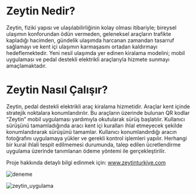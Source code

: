 # Zeytin Nedir?

Zeytin, fiziki yapısı ve ulaşılabilirliğinin kolay olması itibariyle; bireysel ulaşımın konforundan ödün vermeden, geleneksel araçların trafikte kapladığı hacimden, gündelik ulaşımda harcanan zamandan tasarruf sağlamayı ve kent içi ulaşımın karmaşasını ortadan kaldırmayı hedeflemektedir. Yeni nesil ulaşımda yer edinen kiralama modelini; mobil uygulaması ve pedal destekli elektrikli araçlarıyla hizmete sunmayı amaçlamaktadır. 

# Zeytin Nasıl Çalışır?

Zeytin, pedal destekli elektrikli araç kiralama hizmetidir. Araçlar kent içinde stratejik noktalara konumlandırılır. Bu araçların üzerinde bulunan QR kodlar “Zeytin” mobil uygulaması yardımıyla okutularak sürüş başlatılır. Kullanıcı sürüşünü tamamladığında aracı kent içi kuralları ihlal etmeyecek şekilde konumlandırarak sürüşünü tamamlar. Kullanıcı konumlandırdığı aracın fotoğrafını uygulamaya yükler ve gerekli kontrol işlemleri yapılır. Herhangi bir kural ihlali tespit edilmemesi durumunda, talep edilen ücretlendirme uygulama üzerinde tanımlanan ödeme yöntemi ile gerçekleştirilir.

Proje hakkında detaylı bilgi edinmek için: www.zeytinturkiye.com

![deneme](https://user-images.githubusercontent.com/68844740/113460704-51f8f080-9422-11eb-9f09-bcdefdadff1c.jpg)

![zeytin_uygulama](https://user-images.githubusercontent.com/68844740/113461122-f891c100-9423-11eb-9aef-8c337eef8b07.png)
